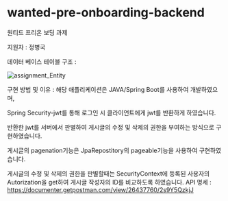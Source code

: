# wanted-pre-onboarding-backend
원티드 프리온 보딩 과제

지원자  : 정병국

데이터 베이스 테이블 구조 :

![assignment_Entity](https://github.com/Booldon/wanted-pre-onboarding-backend/assets/99729203/848281cc-13bf-48a1-89e6-32de0ebd15fb)

구현 방법 및 이유 : 해당 애플리케이션은 JAVA/Spring Boot를 사용하여 개발하였으며, 

Spring Security-jwt를 통해 로그인 시 클라이언트에게 jwt를 반환하게 하였습니다.

반환한 jwt를 서버에서 판별하여 게시글의 수정 및 삭제의 권한을 부여하는 방식으로 구현하였습니다.


게시글의 pagenation기능은 JpaRepostitory의 pageable기능을 사용하여 구현하였습니다.

게시글의 수정 및 삭제의 권한을 판별할때는 SecurityContext에 등록된 사용자의 Autorization을 get하여 게시글 작성자의 ID를 비교하도록 하였습니다.
API 명세 : https://documenter.getpostman.com/view/26437760/2s9Y5QzkjJ
